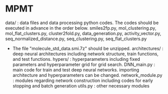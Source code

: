 # MPMT
data/ : data files and data processing python codes. The codes should be executed in advance in the order below.
   smiles2fp.py, mol_clustering.py, mol_flat_clusters.py, cluster2fold.py, data_generation.py, activity_vector.py, seq_normalized_distance.py, seq_clustering.py, seq_flat_clusters.py
   * The file "molecule_std_data.smi.7z" should be unzipped.
architectures/ : deep neural architectures including network structure, train functions, and test functions.
hypers/ : hyperparameters including fixed parameters and hyperparameter grid for grid search.
DNN_main.py : main code for train and test deep neural networks. importing architecture and hyperparameters can be changed.
network_module.py : modules regarding network construction including codes for early stopping and batch generation
utils.py : other necessary modules
